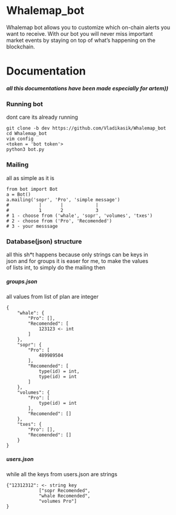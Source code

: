 # Whalemap_bot
Whalemap bot allows you to customize which on-chain alerts you  
want to receive. With our bot you will never miss important  
market events by staying on top of what’s happening on the  
blockchain.
# Documentation
##### **_all this documentations have been made especially for artem))_**
### Running bot
dont care its already running
```
git clone -b dev https://github.com/Vladikasik/Whalemap_bot
cd Whalemap_bot
vim config
<token = 'bot token'>
python3 bot.py
```
### Mailing
all as simple as it is
```
from bot import Bot
a = Bot()
a.mailing('sopr', 'Pro', 'simple message')
#           |       |            |
#           1       2            3
# 1 - choose from ('whale', 'sopr', 'volumes', 'txes')
# 2 - choose from ('Pro', 'Recomended')
# 3 - your messsage
```
### Database(json) structure
all this sh*t happens because only strings can be keys in  
json and for groups it is easer for me, to make the values  
of lists int, to simply do the mailing then 
##### groups.json
all values from list of plan are integer
```
{  
    "whale": {  
        "Pro": [],  
        "Recomended": [   
            123123 <- int  
        ]  
    },  
    "sopr": {  
        "Pro": [  
            489989504  
        ], 
        "Recomended": [  
            type(id) = int,
            type(id) = int 
        ]  
    },  
    "volumes": {  
        "Pro": [  
            type(id) = int    
        ],  
        "Recomended": []  
    },  
    "txes": {  
        "Pro": [],  
        "Recomended": []  
    }   
}  
```
##### users.json
while all the keys from users.json are strings
```
{"12312312": <- string key
            ["sopr Recomended", 
            "whale Recomended", 
            "volumes Pro"]
}
```
